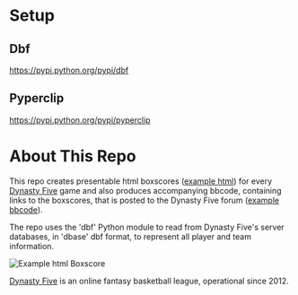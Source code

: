 Setup
===

Dbf
---
https://pypi.python.org/pypi/dbf


Pyperclip
---
https://pypi.python.org/pypi/pyperclip



About This Repo
===
This repo creates presentable html boxscores ([example html](http://iannoble.org.uk/d5/scores/1718/bx0101.html)) for every [Dynasty Five](dynastyfive.com) game and also produces accompanying bbcode, containing links to the boxscores, that is posted to the Dynasty Five forum ([example bbcode](http://dynasty5ive.proboards.com/post/74113)).  

The repo uses the 'dbf' Python module to read from Dynasty Five's server databases, in 'dbase' dbf format, to represent all player and team information.

![Example html Boxscore](http://www.iannoble.org.uk/py/github/boxscores/example_html_boxscore.png)

[Dynasty Five](www.dynastyfive.com) is an online fantasy basketball league, operational since 2012.
